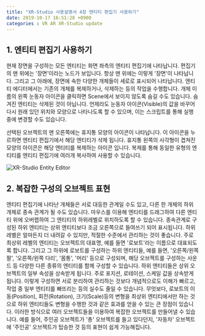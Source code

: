 ```yaml
---
title: "XR-Studio 사용설명서 4장 엔티티 편집기 사용하기"
date: 2019-10-17 16:51:28 +0900
categories : VR AR XR-Studio update
---
```


## 1. 엔티티 편집기 사용하기
현재 장면을 구성하는 모든 엔티티는 화면 좌측의 엔티티 편집기에 나타납니다. 
편집기의 맨 위에는 '장면'이라는 노드가 보입니다. 항상 맨 위에는 이렇게 '장면'이 나타납니다. 
그리고 그 아래에, 장면에 속한 다양한 개체들이 세로로 표시되어 나타납니다. 
엔티티 에디터에서는 기존의 개체를 복제하거나, 삭제하는 등의 작업을 수행합니다. 개체 이름의 왼쪽 눈동자 아이콘을 클릭하면 Scene에서 보이지 않도록 숨길 수도 있습니다. 
숨겨진 엔티티는 삭제된 것이 아닙니다. 언제라도 눈동자 아이콘(Visible)의 값을 바꾸어 다시 원래 있던 위치와 모양으로 나타나도록 할 수 있으며, 이는 스크립트를 통해 실행 중에 변경할 수도 있습니다.

선택된 오브젝트의 맨 오른쪽에는 휴지통 모양의 아이콘이 나타납니다. 이 아이콘을 누르하면 엔티티 편집기에서 해당 엔티티가 삭제 됩니다.
휴지통 왼쪽의 사각형이 겹쳐진 모양의 아이콘은 해당 엔티티를 복제하는 아이콘 입니다. 복제를 통해 동일한 유형의 엔티티를 엔티티 편집기에 여러개 복사하여 사용할 수 있습니다.

![XR-Studio Entity Editor](https://xr-studio.github.io/resources/2019-10-17/xr-studio-entity.png)

## 2. 복잡한 구성의 오브젝트 표현
엔티티 편집기에 나타난 개체들은 서로 대등한 관계일 수도 있고, 다른 한 개체의 하위 개체로 종속 관계가 될 수도 있습니다. 
마우스를 이용해 엔티티를 드래그하여 다른 엔티티 위에 오버랩하여 그 엔티티의 하위레벨로 위치하도록 할 수 있습니다.
종속관계로 구성된 하위 엔티티는 상위 엔티티보다 조금 오른쪽으로 들여쓰기 되어 표시됩니다. 하위 레벨은 얼마든지 더 내려갈 수 있지만, 적절한 수준에서 관리하는 것이 좋습니다. 
주로 최상위 레벨의 엔티티는 오브젝트의 대표명, 예를 들면 '로보트'라는 이름으로 대표되도록 합니다. 
그리고 그 하위에 로보트를 구성하는 하위 엔티티들, 예를 들면, '오른쪽/왼쪽 팔', '오른쪽/왼쪽 다리', '몸통', '머리' 등으로 구성되며, 해당 오브젝트를 구성하는 사운드 등 다양한 다른 종류의 엔티티를 함께 구성할 수 있습니다.
하위 엔티티들은 상위 오브젝트의 일부 속성을 상속받게 됩니다. 주로 포지션, 로테이션, 스케일 값을 상속받게 됩니다.
이렇게 구성하면 서로 분리하여 관리하는 것보다 개념적으로도 이해가 빠르고, 작업 중 일부 엔티티를 빠뜨리는 등의 실수도 줄일 수 있습니다.
무엇보다, 로보트의 이동(Position), 회전(Rotation), 크기(Scale)등의 변형을 최상위 엔티티에서만 하는 것으로 하위 엔티티들도 변형을 수행한 것과 같은 효과를 얻을 수 있는 큰 장점이 있습니다.
이러한 방식으로 여러 오브젝트들을 이용하여 복잡한 오브젝트를 만들어낼 수 있습니다.
예를 들어, 주인공 오브젝트가 '총' 오브젝트를 들고 있다던지, '자동차' 오브젝트에 '주인공' 오브젝트가 탑승한 것 등의 표현이 쉽게 가능해집니다.



